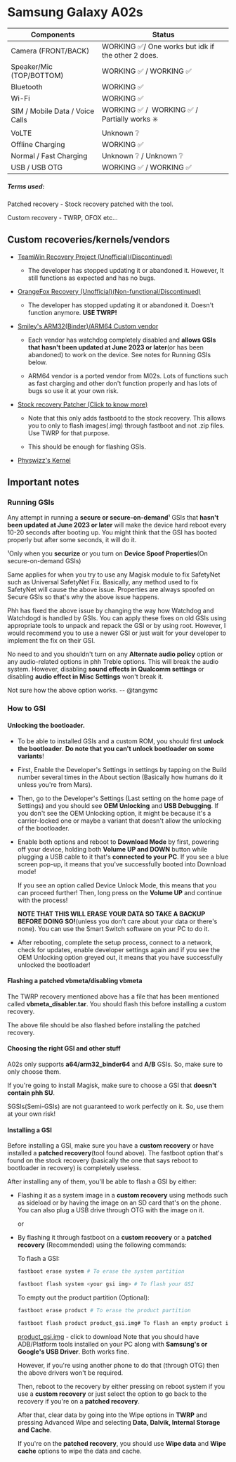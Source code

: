 # Samsung Galaxy A02s

| Components | Status |
| --- | --- |
| Camera (FRONT/BACK) | WORKING ✅/ One works but idk if the other 2 does. |
| Speaker/Mic (TOP/BOTTOM) | WORKING ✅ / WORKING ✅ |
| Bluetooth | WORKING ✅ |
| Wi-Fi | WORKING ✅ |
| SIM / Mobile Data / Voice Calls | WORKING ✅ /  WORKING ✅ / Partially works ✳️ |
| VoLTE | Unknown ❔ |
| Offline Charging | WORKING ✅ |
| Normal / Fast Charging | Unknown ❔ / Unknown ❔ |
| USB / USB OTG | WORKING ✅ / WORKING ✅ |

##### Terms used:

Patched recovery - Stock recovery patched with the tool.

Custom recovery - TWRP, OFOX etc...

## Custom recoveries/kernels/vendors

- [TeamWin Recovery Project (Unofficial)(Discontinued)](https://forum.xda-developers.com/t/recovery-unofficial-twrp-for-galaxy-a02s-snapdragon.4294377/)
  
  - The developer has stopped updating it or abandoned it. However, It still functions as expected and has no bugs.
    
- [OrangeFox Recovery (Unofficial)(Non-functional/Discontinued)](https://forum.xda-developers.com/t/recovery-unofficial-twrp-for-galaxy-a02s-snapdragon.4294377/)
  
  - The developer has stopped updating it or abandoned it. Doesn't function anymore. **USE TWRP!**
    
- [Smiley's ARM32(Binder)/ARM64 Custom vendor](https://t.me/samsung_galaxy_m01_a01_m11_a11)
  
  - Each vendor has watchdog completely disabled and **allows GSIs that hasn't been updated at June 2023 or later**(or has been abandoned) to work on the device. See notes for Running GSIs below.
    
  - ARM64 vendor is a ported vendor from M02s. Lots of functions such as fast charging and other don't function properly and has lots of bugs so use it at your own risk.
    
- [Stock recovery Patcher (Click to know more)](https://github.com/tangymc/Patch-Recovery)
  
  - Note that this only adds fastbootd to the stock recovery. This allows you to only to flash images(.img) through fastboot and not .zip files. Use TWRP for that purpose.
    
  - This should be enough for flashing GSIs.
    
- [Physwizz's Kernel](https://t.me/physwizz2)
  

## Important notes

### Running GSIs

Any attempt in running a **secure or secure-on-demand**¹ GSIs that **hasn't been updated at June 2023 or later** will make the device hard reboot every 10-20 seconds after booting up. You might think that the GSI has booted properly but after some seconds, it will do it.

¹Only when you **securize** or you turn on **Device Spoof Properties**(On secure-on-demand GSIs)

Same applies for when you try to use any Magisk module to fix SafetyNet such as Universal SafetyNet Fix. Basically, any method used to fix SafetyNet will cause the above issue. Properties are always spoofed on Secure GSIs so that's why the above issue happens.

Phh has fixed the above issue by changing the way how Watchdog and Watchdogd is handled by GSIs. You can apply these fixes on old GSIs using appropriate tools to unpack and repack the GSI or by using root. However, I would recommend you to use a newer GSI or just wait for your developer to implement the fix on their GSI.

No need to and you shouldn't turn on any **Alternate audio policy** option or any audio-related options in phh Treble options. This will break the audio system. However, disabling **sound effects in Qualcomm settings** or disabling **audio effect in Misc Settings** won't break it.

Not sure how the above option works. -- @tangymc

### How to GSI

#### Unlocking the bootloader.

- To be able to installed GSIs and a custom ROM, you should first **unlock the bootloader**. **Do note that you can't unlock bootloader on some variants**!
  
- First, Enable the Developer's Settings in settings by tapping on the Build number several times in the About section (Basically how humans do it unless you're from Mars).
  
- Then, go to the Developer's Settings (Last setting on the home page of Settings) and you should see **OEM Unlocking** and **USB Debugging**. If you don't see the OEM Unlocking option, it might be because it's a carrier-locked one or maybe a variant that doesn't allow the unlocking of the bootloader.
  
- Enable both options and reboot to **Download Mode** by first, powering off your device, holding both **Volume UP and DOWN** button while plugging a USB cable to it that's **connected to your PC**. If you see a blue screen pop-up, it means that you've successfully booted into Download mode!
  
  If you see an option called Device Unlock Mode, this means that you can proceed further! Then, long press on the **Volume UP** and continue with the process!
  
  **NOTE THAT THIS WILL ERASE YOUR DATA SO TAKE A BACKUP BEFORE DOING SO!**(unless you don't care about your data or there's none). You can use the Smart Switch software on your PC to do it.
  
- After rebooting, complete the setup process, connect to a network, check for updates, enable developer settings again and if you see the OEM Unlocking option greyed out, it means that you have successfully unlocked the bootloader!
  

#### Flashing a patched vbmeta/disabling vbmeta

The TWRP recovery mentioned above has a file that has been mentioned called **vbmeta_disabler.tar**. You should flash this before installing a custom recovery.

The above file should be also flashed before installing the patched recovery.

#### Choosing the right GSI and other stuff

A02s only supports **a64/arm32_binder64** and **A/B** GSIs. So, make sure to only choose them.

If you're going to install Magisk, make sure to choose a GSI that **doesn't contain phh SU**.

SGSIs(Semi-GSIs) are not guaranteed to work perfectly on it. So, use them at your own risk!

#### Installing a GSI

Before installing a GSI, make sure you have a **custom recovery** or have installed a **patched recovery**(tool found above). The fastboot option that's found on the stock recovery (basically the one that says reboot to bootloader in recovery) is completely useless.

After installing any of them, you'll be able to flash a GSI by either:

- Flashing it as a system image in a **custom recovery** using methods such as sideload or by having the image on an SD card that's on the phone. You can also plug a USB drive through OTG with the image on it.
  
  or
  
- By flashing it through fastboot on a **custom recovery** or a **patched recovery** (Recommended) using the following commands:
  
  To flash a GSI:
  
  ```bash
  fastboot erase system # To erase the system partition
  ```
  
  ```bash
  fastboot flash system <your gsi img> # To flash your GSI
  ```
  
  To empty out the product partition (Optional):
  
  ```bash
  fastboot erase product # To erase the product partition
  ```
  
  ```bash
  fastboot flash product product_gsi.img# To flash an empty product image
  ```
  
  [product_gsi.img](https://forum.xda-developers.com/attachments/product_gsi-img.5371179/) - click to download 
  Note that you should have ADB/Platform tools installed on your PC along with **Samsung's or Google's USB Driver**. Both works fine.
  
  However, if you're using another phone to do that (through OTG) then the above drivers won't be required.
  
  Then, reboot to the recovery by either pressing on reboot system if you use a **custom recovery** or just select the option to go back to the recovery if you're on a **patched recovery**.
  
  After that, clear data by going into the Wipe options in **TWRP** and pressing Advanced Wipe and selecting **Data, Dalvik, Internal Storage and Cache**.
  
  If you're on the **patched recovery**, you should use **Wipe data** and **Wipe cache** options to wipe the data and cache.